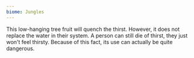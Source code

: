 ```yaml
---
biome: Jungles
---
```

This low-hanging tree fruit will quench the thirst. However, it does not replace the water in their system. A person can still die of thirst, they just won't feel thirsty. Because of this fact, its use can actually be quite dangerous. 


